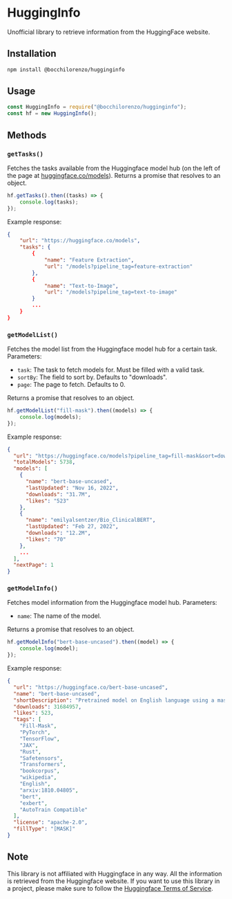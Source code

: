 # HuggingInfo

Unofficial library to retrieve information from the HuggingFace website.

## Installation

```bash
npm install @bocchilorenzo/hugginginfo
```

## Usage

```js
const HuggingInfo = require("@bocchilorenzo/hugginginfo");
const hf = new HuggingInfo();
```

## Methods

### `getTasks()`

Fetches the tasks available from the Huggingface model hub (on the left of the page at [huggingface.co/models](https://huggingface.co/models)). Returns a promise that resolves to an object.

```js
hf.getTasks().then((tasks) => {
    console.log(tasks);
});
```

Example response:

```json
{
    "url": "https://huggingface.co/models",
    "tasks": {
        {
            "name": "Feature Extraction",
            "url": "/models?pipeline_tag=feature-extraction"
        },
        {
            "name": "Text-to-Image",
            "url": "/models?pipeline_tag=text-to-image"
        }
        ...
    }
}
```

### `getModelList()`

Fetches the model list from the Huggingface model hub for a certain task. Parameters:

-   `task`: The task to fetch models for. Must be filled with a valid task.
-   `sortBy`: The field to sort by. Defaults to "downloads".
-   `page`: The page to fetch. Defaults to 0.

Returns a promise that resolves to an object.

```js
hf.getModelList("fill-mask").then((models) => {
    console.log(models);
});
```

Example response:

```json
{
  "url": "https://huggingface.co/models?pipeline_tag=fill-mask&sort=downloads&p=0",
  "totalModels": 5738,
  "models": [
    {
      "name": "bert-base-uncased",
      "lastUpdated": "Nov 16, 2022",
      "downloads": "31.7M",
      "likes": "523"
    },
    {
      "name": "emilyalsentzer/Bio_ClinicalBERT",
      "lastUpdated": "Feb 27, 2022",
      "downloads": "12.2M",
      "likes": "70"
    },
    ...
  ],
  "nextPage": 1
}
```

### `getModelInfo()`

Fetches model information from the Huggingface model hub. Parameters:
- `name`: The name of the model.

Returns a promise that resolves to an object.

```js
hf.getModelInfo("bert-base-uncased").then((model) => {
    console.log(model);
});
```

Example response:

```json
{
  "url": "https://huggingface.co/bert-base-uncased",
  "name": "bert-base-uncased",
  "shortDescription": "Pretrained model on English language using a masked language modeling (MLM) objective. It was introduced in this paper and first released in this repository. This model is uncased: it does not make a difference between english and English.",
  "downloads": 31684957,
  "likes": 523,
  "tags": [
    "Fill-Mask",
    "PyTorch",
    "TensorFlow",
    "JAX",
    "Rust",
    "Safetensors",
    "Transformers",
    "bookcorpus",
    "wikipedia",
    "English",
    "arxiv:1810.04805",
    "bert",
    "exbert",
    "AutoTrain Compatible"
  ],
  "license": "apache-2.0",
  "fillType": "[MASK]"
}
```

## Note

This library is not affiliated with Huggingface in any way. All the information is retrieved from the Huggingface website. If you want to use this library in a project, please make sure to follow the [Huggingface Terms of Service](https://huggingface.co/terms-of-service).
